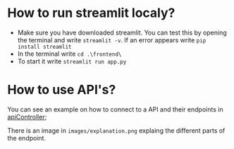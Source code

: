 # How to run streamlit localy?

- Make sure you have downloaded streamlit. You can test this by opening the terminal and write `streamlit -v`. If an error appears write `pip install streamlit`
- In the terminal write `cd .\frontend\`
- To start it write `streamlit run app.py`

# How to use API's?

You can see an example on how to connect to a API and their endpoints in [apiController]('/backend/apiController.py');

There is an image in `images/explanation.png` explaing the different parts of the endpoint.